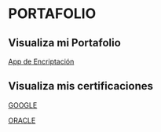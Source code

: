 # PORTAFOLIO

## Visualiza mi Portafolio
<a href="https://joshvargasm3.github.io/PORTAFOLIO/">App de Encriptación</a>

## Visualiza mis certificaciones

<a href="https://github.com/JoshVargasM3/PORTAFOLIO/tree/main/CERTIFICATES/GOOGLE">GOOGLE</a>

<a href="https://github.com/JoshVargasM3/PORTAFOLIO/tree/main/CERTIFICATES/ORACLE">ORACLE</a>
